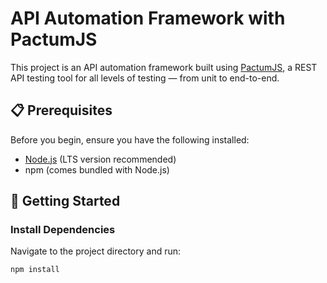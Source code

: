 # API Automation Framework with PactumJS

This project is an API automation framework built using [PactumJS](https://pactumjs.github.io/), a REST API testing tool for all levels of testing — from unit to end-to-end.

## 📋 Prerequisites

Before you begin, ensure you have the following installed:

- [Node.js](https://nodejs.org/) (LTS version recommended)
- npm (comes bundled with Node.js)

## 🚀 Getting Started

### Install Dependencies

Navigate to the project directory and run:

```bash
npm install
```
